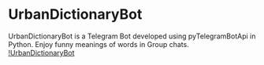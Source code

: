 # UrbanDictionaryBot
UrbanDictionaryBot is a Telegram Bot developed using pyTelegramBotApi in Python. Enjoy funny meanings of words in Group chats.
[!UrbanDictionaryBot](https://raw.githubusercontent.com/w3Abhishek/LocalHost/master/20210410_145811_0000.png)
